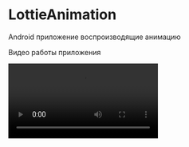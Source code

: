 # LottieAnimation
Android приложение воспроизводящие анимацию

Видео работы приложения

![Видео](/app_video/app_working_video.mov)
